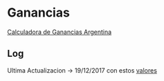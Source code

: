 # Ganancias
[Calculadora de Ganancias Argentina](https://www.calculadoraganancias.com.ar)

## Log
Ultima Actualizacion -> 19/12/2017 con estos [valores](http://afip.gob.ar/noticias/20171219ImpGanancias.asp) 
